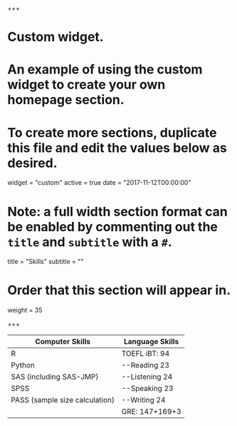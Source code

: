 +++
# Custom widget.
# An example of using the custom widget to create your own homepage section.
# To create more sections, duplicate this file and edit the values below as desired.
widget = "custom"
active = true
date = "2017-11-12T00:00:00"

# Note: a full width section format can be enabled by commenting out the `title` and `subtitle` with a `#`.
title = "Skills"
subtitle = ""

# Order that this section will appear in.
weight = 35

+++

| Computer Skills               | Language Skills            |
| ------------------------------| ---------------------------|
| R                             | TOEFL iBT: 94              |
| Python                        |  --Reading 23              |
| SAS (including SAS-JMP)       |  --Listening 24            |
| SPSS                          |  --Speaking 23             |
| PASS (sample size calculation)|  --Writing 24              |
|                               | GRE: 147+169+3             |
